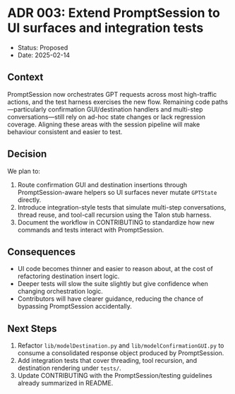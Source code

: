 # ADR 003: Extend PromptSession to UI surfaces and integration tests

- Status: Proposed
- Date: 2025-02-14

## Context
PromptSession now orchestrates GPT requests across most high-traffic actions, and the test harness exercises the new flow. Remaining code paths—particularly confirmation GUI/destination handlers and multi-step conversations—still rely on ad-hoc state changes or lack regression coverage. Aligning these areas with the session pipeline will make behaviour consistent and easier to test.

## Decision
We plan to:
1. Route confirmation GUI and destination insertions through PromptSession-aware helpers so UI surfaces never mutate `GPTState` directly.
2. Introduce integration-style tests that simulate multi-step conversations, thread reuse, and tool-call recursion using the Talon stub harness.
3. Document the workflow in CONTRIBUTING to standardize how new commands and tests interact with PromptSession.

## Consequences
- UI code becomes thinner and easier to reason about, at the cost of refactoring destination insert logic.
- Deeper tests will slow the suite slightly but give confidence when changing orchestration logic.
- Contributors will have clearer guidance, reducing the chance of bypassing PromptSession accidentally.

## Next Steps
1. Refactor `lib/modelDestination.py` and `lib/modelConfirmationGUI.py` to consume a consolidated response object produced by PromptSession.
2. Add integration tests that cover threading, tool recursion, and destination rendering under `tests/`.
3. Update CONTRIBUTING with the PromptSession/testing guidelines already summarized in README.
